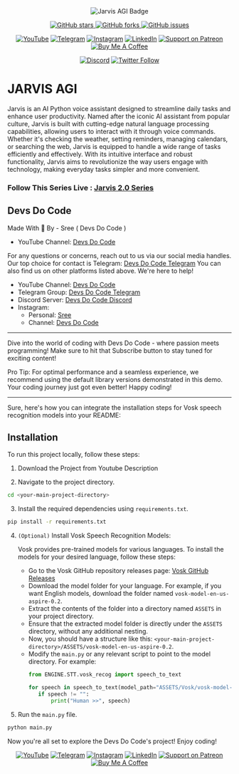 <div align="center">
  <img src="https://img.shields.io/badge/JARVIS-AGI-red?style=for-the-badge&logo=huggingface" alt="Jarvis AGI Badge">

  <p>
    <a href="https://github.com/SreejanPersonal/JARVIS-AGI/stargazers">
      <img alt="GitHub stars" src="https://img.shields.io/github/stars/SreejanPersonal/JARVIS-AGI?style=social">
    </a>
    <a href="https://github.com/SreejanPersonal/JARVIS-AGI/network/members">
      <img alt="GitHub forks" src="https://img.shields.io/github/forks/SreejanPersonal/JARVIS-AGI?style=social">
    </a>
    <a href="https://github.com/SreejanPersonal/JARVIS-AGI/issues">
      <img alt="GitHub issues" src="https://img.shields.io/github/issues/SreejanPersonal/JARVIS-AGI?style=social">
    </a>
  </p>
</div>

<div align="center">
  <a href="https://youtube.com/@devsdocode"><img alt="YouTube" src="https://img.shields.io/badge/YouTube-FF0000?style=for-the-badge&logo=youtube&logoColor=white"></a>
  <a href="https://t.me/devsdocode"><img alt="Telegram" src="https://img.shields.io/badge/Telegram-2CA5E0?style=for-the-badge&logo=telegram&logoColor=white"></a>
  <a href="https://www.instagram.com/sree.shades_/"><img alt="Instagram" src="https://img.shields.io/badge/Instagram-E4405F?style=for-the-badge&logo=instagram&logoColor=white"></a>
  <a href="https://www.linkedin.com/in/developer-sreejan/"><img alt="LinkedIn" src="https://img.shields.io/badge/LinkedIn-0077B5?style=for-the-badge&logo=linkedin&logoColor=white"></a>
  <a href="https://patreon.com/DevsDoCode"><img alt="Support on Patreon" src="https://img.shields.io/badge/Patreon-FF424D?style=for-the-badge&logo=patreon&logoColor=white"></a>
  <a href="https://buymeacoffee.com/devsdocode"><img alt="Buy Me A Coffee" src="https://img.shields.io/badge/Buy%20Me%20A%20Coffee-FFDD00?style=for-the-badge&logo=buymeacoffee&logoColor=black"></a>
</div>

<!-- <p align="center"> -->
  <!-- <a href="https://memgpt.ai"><img src="https://github.com/cpacker/MemGPT/assets/5475622/80f2f418-ef92-4f7a-acab-5d642faa4991" alt="MemGPT logo"></a> -->
<!-- </p> -->

<div align="center">

 <!-- <strong>MemGPT allows you to build LLM agents with long term memory & custom tools</strong> -->

[![Discord](https://img.shields.io/discord/1161736243340640419?label=Discord&logo=discord&logoColor=5865F2&style=flat-square&color=5865F2)](https://discord.gg/ehwfVtsAts)
[![Twitter Follow](https://img.shields.io/badge/follow-%40anand_sreejan-1DA1F2?style=flat-square&logo=x&logoColor=white)](https://twitter.com/anand_sreejan)
<!-- [![arxiv 2310.08560](https://img.shields.io/badge/arXiv-2310.08560-B31B1B?logo=arxiv&style=flat-square)](https://arxiv.org/abs/2310.08560)
[![Documentation](https://img.shields.io/github/v/release/cpacker/MemGPT?label=Documentation&logo=readthedocs&style=flat-square)](https://memgpt.readme.io/docs) -->

</div>

# JARVIS AGI

Jarvis is an AI Python voice assistant designed to streamline daily tasks and enhance user productivity. Named after the iconic AI assistant from popular culture, Jarvis is built with cutting-edge natural language processing capabilities, allowing users to interact with it through voice commands. Whether it's checking the weather, setting reminders, managing calendars, or searching the web, Jarvis is equipped to handle a wide range of tasks efficiently and effectively. With its intuitive interface and robust functionality, Jarvis aims to revolutionize the way users engage with technology, making everyday tasks simpler and more convenient.

### Follow This Series Live : [Jarvis 2.0 Series](https://www.youtube.com/playlist?list=PLcb7hDy97wSJ0MRX_cKufrKDUuET1K-5d)

## Devs Do Code

Made With 💓 By - Sree ( Devs Do Code )
- YouTube Channel: [Devs Do Code](https://www.youtube.com/@devsdocode)

For any questions or concerns, reach out to us via our social media handles.
Our top choice for contact is Telegram: [Devs Do Code Telegram](https://t.me/devsdocode)
You can also find us on other platforms listed above. We're here to help!

- YouTube Channel: [Devs Do Code](https://www.youtube.com/@DevsDoCode)
- Telegram Group: [Devs Do Code Telegram](https://t.me/devsdocode)
- Discord Server: [Devs Do Code Discord](https://discord.gg/ehwfVtsAts)
- Instagram:
  - Personal: [Sree](https://www.instagram.com/sree.shades_/)
  - Channel: [Devs Do Code](https://www.instagram.com/devsdocode_/)

---

Dive into the world of coding with Devs Do Code - where passion meets programming!
Make sure to hit that Subscribe button to stay tuned for exciting content!

Pro Tip: For optimal performance and a seamless experience, we recommend using
the default library versions demonstrated in this demo. Your coding journey just
got even better! Happy coding!

---

Sure, here's how you can integrate the installation steps for Vosk speech recognition models into your README:


## Installation

To run this project locally, follow these steps:

1. Download the Project from Youtube Description

2. Navigate to the project directory.

```bash
cd <your-main-project-directory>
```

3. Install the required dependencies using `requirements.txt`.

```bash
pip install -r requirements.txt
```


4. `(Optional)` Install Vosk Speech Recognition Models:
   
   Vosk provides pre-trained models for various languages. To install the models for your desired language, follow these steps:

   - Go to the Vosk GitHub repository releases page: [Vosk GitHub Releases](https://github.com/alphacep/vosk-api/releases)
   - Download the model folder for your language. For example, if you want English models, download the folder named `vosk-model-en-us-aspire-0.2`.
   - Extract the contents of the folder into a directory named `ASSETS` in your project directory.
   - Ensure that the extracted model folder is directly under the `ASSETS` directory, without any additional nesting.
   - Now, you should have a structure like this: `<your-main-project-directory>/ASSETS/vosk-model-en-us-aspire-0.2`.
   - Modify the `main.py` or any relevant script to point to the model directory. For example:
     ```python
     from ENGINE.STT.vosk_recog import speech_to_text

     for speech in speech_to_text(model_path="ASSETS/Vosk/vosk-model-small-en-us-0.15"):
        if speech != "":
            print("Human >>", speech)
      ```

5. Run the `main.py` file.

```bash
python main.py
```

Now you're all set to explore the Devs Do Code's project! Enjoy coding!

<div align="center">
  <a href="https://youtube.com/@devsdocode"><img alt="YouTube" src="https://img.shields.io/badge/YouTube-FF0000?style=for-the-badge&logo=youtube&logoColor=white"></a>
  <a href="https://t.me/devsdocode"><img alt="Telegram" src="https://img.shields.io/badge/Telegram-2CA5E0?style=for-the-badge&logo=telegram&logoColor=white"></a>
  <a href="https://www.instagram.com/sree.shades_/"><img alt="Instagram" src="https://img.shields.io/badge/Instagram-E4405F?style=for-the-badge&logo=instagram&logoColor=white"></a>
  <a href="https://www.linkedin.com/in/developer-sreejan/"><img alt="LinkedIn" src="https://img.shields.io/badge/LinkedIn-0077B5?style=for-the-badge&logo=linkedin&logoColor=white"></a>
  <a href="https://patreon.com/DevsDoCode"><img alt="Support on Patreon" src="https://img.shields.io/badge/Patreon-FF424D?style=for-the-badge&logo=patreon&logoColor=white"></a>
  <a href="https://buymeacoffee.com/devsdocode"><img alt="Buy Me A Coffee" src="https://img.shields.io/badge/Buy%20Me%20A%20Coffee-FFDD00?style=for-the-badge&logo=buymeacoffee&logoColor=black"></a>
</div>